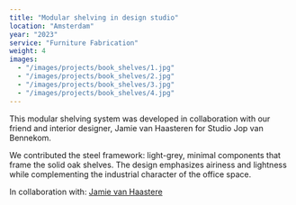 ```yaml
---
title: "Modular shelving in design studio"
location: "Amsterdam"
year: "2023"
service: "Furniture Fabrication"
weight: 4
images:
  - "/images/projects/book_shelves/1.jpg"
  - "/images/projects/book_shelves/2.jpg"
  - "/images/projects/book_shelves/3.jpg"
  - "/images/projects/book_shelves/4.jpg"
---
```


This modular shelving system was developed in collaboration with our friend and interior designer, Jamie van Haasteren for Studio Jop van Bennekom.

We contributed the steel framework: light-grey, minimal components that frame the solid oak shelves. The design emphasizes airiness and lightness while complementing the industrial character of the office space.

In collaboration with: [Jamie van Haastere](https://instagram.com/jwauw)
